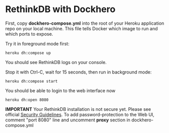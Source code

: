 RethinkDB with Dockhero
========================

First, copy **dockhero-compose.yml** into the root of your Heroku application repo on your local machine. 
This file tells Docker which image to run and which ports to expose.

Try it in foreground mode first:

```
heroku dh:compose up
```

You should see RethinkDB logs on your console. 

Stop it with Ctrl-C, wait for 15 seconds, then run in background mode:

```
heroku dh:compose start
```

You should be able to login to the web interface now

```
heroku dh:open 8080
```

**IMPORTANT** Your RethinkDB installation is not secure yet. 
Please see official [Security Guidelines](https://www.rethinkdb.com/docs/security/).
To add password-protection to the Web UI, comment "port 8080" line and uncomment **proxy** section in dockhero-compose.yml
